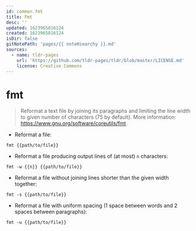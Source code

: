 ```yaml
---
id: common.fmt
title: Fmt
desc: ''
updated: 1623965016124
created: 1623965016124
isDir: false
gitNotePath: 'pages/{{ noteHiearchy }}.md'
sources:
  - name: tldr-pages
    url: 'https://github.com/tldr-pages/tldr/blob/master/LICENSE.md'
    license: Creative Commons
---
```

# fmt

> Reformat a text file by joining its paragraphs and limiting the line width to given number of characters (75 by default).
> More information: <https://www.gnu.org/software/coreutils/fmt>.

- Reformat a file:

`fmt {{path/to/file}}`

- Reformat a file producing output lines of (at most) `n` characters:

`fmt -w {{n}} {{path/to/file}}`

- Reformat a file without joining lines shorter than the given width together:

`fmt -s {{path/to/file}}`

- Reformat a file with uniform spacing (1 space between words and 2 spaces between paragraphs):

`fmt -u {{path/to/file}}`

